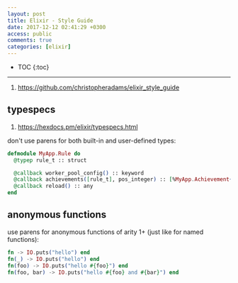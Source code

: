 ```yaml
---
layout: post
title: Elixir - Style Guide
date: 2017-12-12 02:41:29 +0300
access: public
comments: true
categories: [elixir]
---
```


<!-- more -->

* TOC
{:toc}
<hr>

1. <https://github.com/christopheradams/elixir_style_guide>

typespecs
---------

1. <https://hexdocs.pm/elixir/typespecs.html>

don't use parens for both built-in and user-defined types:

```elixir
defmodule MyApp.Rule do
  @typep rule_t :: struct

  @callback worker_pool_config() :: keyword
  @callback achievements([rule_t], pos_integer) :: [%MyApp.Achievement{}]
  @callback reload() :: any
end
```

anonymous functions
-------------------

use parens for anonymous functions of arity 1+
(just like for named functions):

```elixir
fn -> IO.puts("hello") end
fn(_) -> IO.puts("hello") end
fn(foo) -> IO.puts("hello #{foo}") end
fn(foo, bar) -> IO.puts("hello #{foo} and #{bar}") end
```
